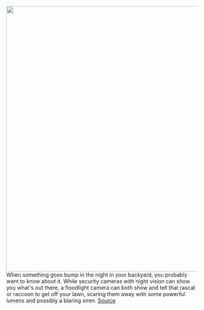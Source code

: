 <img src='https://cdn.vox-cdn.com/thumbor/Hv8DCysKtwmuBZJuF5nBGnL6jnY=/0x0:2040x1360/1200x675/filters:focal(883x1034:1209x1360)/cdn.vox-cdn.com/uploads/chorus_image/image/70239339/jtuohy_211011_4898_0003_resize.0.jpg' width='700px' /><br/>
When something goes bump in the night in your backyard, you probably want to know about it. While security cameras with night vision can show you what's out there, a floodlight camera can both show and tell that rascal or raccoon to get off your lawn, scaring them away with some powerful lumens and possibly a blaring siren.
<a href='https://www.theverge.com/22811985/best-smart-floodlight-security-camera'> Source <a/>